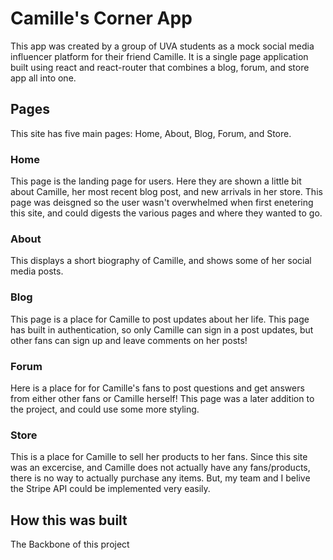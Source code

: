 # Camille's Corner App
This app was created by a group of UVA students as a mock social media influencer platform for their friend Camille. It is a single page application built using react and react-router that combines a blog, forum, and store app all into one. 

## Pages
This site has five main pages: Home, About, Blog, Forum, and Store.

### Home

This page is the landing page for users. Here they are shown a little bit about Camille, her most recent blog post, and new arrivals in her store. This page was deisgned so the user wasn't overwhelmed when first enetering this site, and could digests the various pages and where they wanted to go. 

### About

This displays a short biography of Camille, and shows some of her social media posts.

### Blog

This page is a place for Camille to post updates about her life. This page has built in authentication, so only Camille can sign in a post updates, but other fans can sign up and leave comments on her posts!

### Forum

Here is a place for for Camille's fans to post questions and get answers from either other fans or Camille herself! This page was a later addition to the project, and could use some more styling. 

### Store

This is a place for Camille to sell her products to her fans. Since this site was an excercise, and Camille does not actually have any fans/products, there is no way to actually purchase any items. But, my team and I belive the Stripe API could be implemented very easily.

## How this was built

The Backbone of this project 




